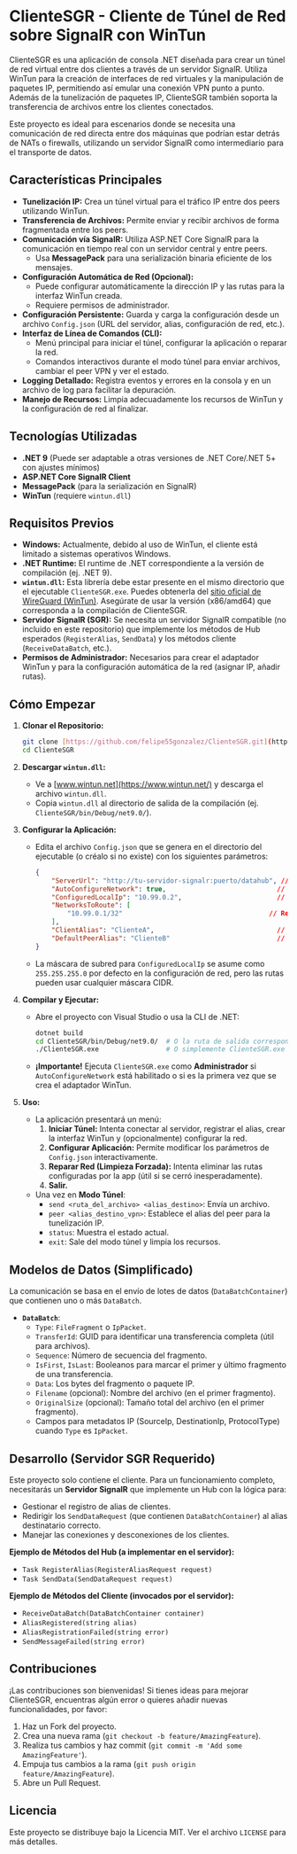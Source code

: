 # ClienteSGR - Cliente de Túnel de Red sobre SignalR con WinTun

ClienteSGR es una aplicación de consola .NET diseñada para crear un túnel de red virtual entre dos clientes a través de un servidor SignalR. Utiliza WinTun para la creación de interfaces de red virtuales y la manipulación de paquetes IP, permitiendo así emular una conexión VPN punto a punto. Además de la tunelización de paquetes IP, ClienteSGR también soporta la transferencia de archivos entre los clientes conectados.

Este proyecto es ideal para escenarios donde se necesita una comunicación de red directa entre dos máquinas que podrían estar detrás de NATs o firewalls, utilizando un servidor SignalR como intermediario para el transporte de datos.

## Características Principales

* **Tunelización IP:** Crea un túnel virtual para el tráfico IP entre dos peers utilizando WinTun.
* **Transferencia de Archivos:** Permite enviar y recibir archivos de forma fragmentada entre los peers.
* **Comunicación vía SignalR:** Utiliza ASP.NET Core SignalR para la comunicación en tiempo real con un servidor central y entre peers.
    * Usa **MessagePack** para una serialización binaria eficiente de los mensajes.
* **Configuración Automática de Red (Opcional):**
    * Puede configurar automáticamente la dirección IP y las rutas para la interfaz WinTun creada.
    * Requiere permisos de administrador.
* **Configuración Persistente:** Guarda y carga la configuración desde un archivo `Config.json` (URL del servidor, alias, configuración de red, etc.).
* **Interfaz de Línea de Comandos (CLI):**
    * Menú principal para iniciar el túnel, configurar la aplicación o reparar la red.
    * Comandos interactivos durante el modo túnel para enviar archivos, cambiar el peer VPN y ver el estado.
* **Logging Detallado:** Registra eventos y errores en la consola y en un archivo de log para facilitar la depuración.
* **Manejo de Recursos:** Limpia adecuadamente los recursos de WinTun y la configuración de red al finalizar.

## Tecnologías Utilizadas

* **.NET 9** (Puede ser adaptable a otras versiones de .NET Core/.NET 5+ con ajustes mínimos)
* **ASP.NET Core SignalR Client**
* **MessagePack** (para la serialización en SignalR)
* **WinTun** (requiere `wintun.dll`)

## Requisitos Previos

* **Windows:** Actualmente, debido al uso de WinTun, el cliente está limitado a sistemas operativos Windows.
* **.NET Runtime:** El runtime de .NET correspondiente a la versión de compilación (ej. .NET 9).
* **`wintun.dll`:** Esta librería debe estar presente en el mismo directorio que el ejecutable `ClienteSGR.exe`. Puedes obtenerla del [sitio oficial de WireGuard (WinTun)](https://www.wintun.net/). Asegúrate de usar la versión (x86/amd64) que corresponda a la compilación de ClienteSGR.
* **Servidor SignalR (SGR):** Se necesita un servidor SignalR compatible (no incluido en este repositorio) que implemente los métodos de Hub esperados (`RegisterAlias`, `SendData`) y los métodos cliente (`ReceiveDataBatch`, etc.).
* **Permisos de Administrador:** Necesarios para crear el adaptador WinTun y para la configuración automática de la red (asignar IP, añadir rutas).

## Cómo Empezar

1.  **Clonar el Repositorio:**
    ```bash
    git clone [https://github.com/felipe55gonzalez/ClienteSGR.git](https://github.com/tu-usuario/ClienteSGR.git)
    cd ClienteSGR
    ```

2.  **Descargar `wintun.dll`:**
    * Ve a [www.wintun.net](https://www.wintun.net/) y descarga el archivo `wintun.dll`.
    * Copia `wintun.dll` al directorio de salida de la compilación (ej. `ClienteSGR/bin/Debug/net9.0/`).

3.  **Configurar la Aplicación:**
    * Edita el archivo `Config.json` que se genera en el directorio del ejecutable (o créalo si no existe) con los siguientes parámetros:
        ```json
        {
            "ServerUrl": "http://tu-servidor-signalr:puerto/datahub", // URL de tu Hub SignalR
            "AutoConfigureNetwork": true,                            // true para configurar IP/rutas, false para manual
            "ConfiguredLocalIp": "10.99.0.2",                        // IP para este cliente en la red WinTun (si AutoConfigureNetwork es true)
            "NetworksToRoute": [
                "10.99.0.1/32"                                     // Redes/IPs del peer a enrutar a través del túnel (formato CIDR)
            ],
            "ClientAlias": "ClienteA",                               // Alias único para este cliente
            "DefaultPeerAlias": "ClienteB"                           // Alias del peer al que se enviarán los paquetes IP por defecto
        }
        ```
    * La máscara de subred para `ConfiguredLocalIp` se asume como `255.255.255.0` por defecto en la configuración de red, pero las rutas pueden usar cualquier máscara CIDR.

4.  **Compilar y Ejecutar:**
    * Abre el proyecto con Visual Studio o usa la CLI de .NET:
        ```bash
        dotnet build
        cd ClienteSGR/bin/Debug/net9.0/  # O la ruta de salida correspondiente
        ./ClienteSGR.exe                 # O simplemente ClienteSGR.exe
        ```
    * **¡Importante!** Ejecuta `ClienteSGR.exe` como **Administrador** si `AutoConfigureNetwork` está habilitado o si es la primera vez que se crea el adaptador WinTun.

5.  **Uso:**
    * La aplicación presentará un menú:
        1.  **Iniciar Túnel:** Intenta conectar al servidor, registrar el alias, crear la interfaz WinTun y (opcionalmente) configurar la red.
        2.  **Configurar Aplicación:** Permite modificar los parámetros de `Config.json` interactivamente.
        3.  **Reparar Red (Limpieza Forzada):** Intenta eliminar las rutas configuradas por la app (útil si se cerró inesperadamente).
        4.  **Salir.**
    * Una vez en **Modo Túnel**:
        * `send <ruta_del_archivo> <alias_destino>`: Envía un archivo.
        * `peer <alias_destino_vpn>`: Establece el alias del peer para la tunelización IP.
        * `status`: Muestra el estado actual.
        * `exit`: Sale del modo túnel y limpia los recursos.

## Modelos de Datos (Simplificado)

La comunicación se basa en el envío de lotes de datos (`DataBatchContainer`) que contienen uno o más `DataBatch`.

* **`DataBatch`**:
    * `Type`: `FileFragment` o `IpPacket`.
    * `TransferId`: GUID para identificar una transferencia completa (útil para archivos).
    * `Sequence`: Número de secuencia del fragmento.
    * `IsFirst`, `IsLast`: Booleanos para marcar el primer y último fragmento de una transferencia.
    * `Data`: Los bytes del fragmento o paquete IP.
    * `Filename` (opcional): Nombre del archivo (en el primer fragmento).
    * `OriginalSize` (opcional): Tamaño total del archivo (en el primer fragmento).
    * Campos para metadatos IP (SourceIp, DestinationIp, ProtocolType) cuando `Type` es `IpPacket`.

## Desarrollo (Servidor SGR Requerido)

Este proyecto solo contiene el cliente. Para un funcionamiento completo, necesitarás un **Servidor SignalR** que implemente un Hub con la lógica para:

* Gestionar el registro de alias de clientes.
* Redirigir los `SendDataRequest` (que contienen `DataBatchContainer`) al alias destinatario correcto.
* Manejar las conexiones y desconexiones de los clientes.

**Ejemplo de Métodos del Hub (a implementar en el servidor):**

* `Task RegisterAlias(RegisterAliasRequest request)`
* `Task SendData(SendDataRequest request)`

**Ejemplo de Métodos del Cliente (invocados por el servidor):**

* `ReceiveDataBatch(DataBatchContainer container)`
* `AliasRegistered(string alias)`
* `AliasRegistrationFailed(string error)`
* `SendMessageFailed(string error)`

## Contribuciones

¡Las contribuciones son bienvenidas! Si tienes ideas para mejorar ClienteSGR, encuentras algún error o quieres añadir nuevas funcionalidades, por favor:

1.  Haz un Fork del proyecto.
2.  Crea una nueva rama (`git checkout -b feature/AmazingFeature`).
3.  Realiza tus cambios y haz commit (`git commit -m 'Add some AmazingFeature'`).
4.  Empuja tus cambios a la rama (`git push origin feature/AmazingFeature`).
5.  Abre un Pull Request.

## Licencia

Este proyecto se distribuye bajo la Licencia MIT. Ver el archivo `LICENSE` para más detalles.
